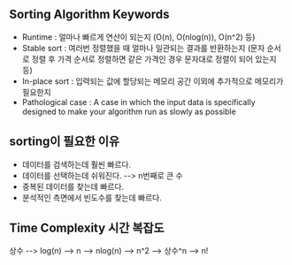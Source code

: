 ## Sorting Algorithm Keywords
- Runtime : 얼마나 빠르게 연산이 되는지 (O(n), O(nlog(n)), O(n^2) 등)
- Stable sort : 여러번 정렬했을 때 얼마나 일관되는 결과를 반환하는지
(문자 순서로 정렬 후 가격 순서로 정렬하면 같은 가격인 경우 문자대로 정렬이 되어 있는지 등)
- In-place sort : 입력되는 값에 할당되는 메모리 공간 이외에 추가적으로 메모리가 필요한지
- Pathological case : A case in which the input data is specifically designed to make your algorithm run as slowly as possible

## sorting이 필요한 이유
- 데이터를 검색하는데 훨씬 빠르다.
- 데이터를 선택하는데 쉬워진다. --> n번째로 큰 수
- 중복된 데이터를 찾는데 빠르다.
- 분석적인 측면에서 빈도수를 찾는데 빠르다.

## Time Complexity 시간 복잡도
상수 --> log(n) --> n --> nlog(n) --> n^2 --> 상수^n --> n!

